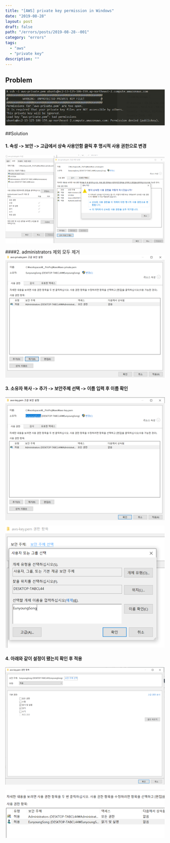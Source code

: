 ```yaml
---
title: "[AWS] private key permission in Windows"
date: "2019-08-28"
layout: post
draft: false
path: "/errors/posts/2019-08-28--001"
category: "errors"
tags:
  - "aws"
  - "private key"
description: ""
---
```


## Problem
![](001-01.PNG)


##Solution
#### 1. 속성 -> 보안 -> 고급에서 상속 사용안함 클릭 후 명시적 사용 권한으로 변경 
![](001-02.PNG)


####2. administrators 제외 모두 제거
![](001-03.PNG)


#### 3. 소유자 복사 -> 추가 -> 보안주체 선택 -> 이름 입력 후 이름 확인
![](001-04.PNG)

![](001-05.PNG)


#### 4. 아래와 같이 설정이 됐는지 확인 후 적용
![](001-06.PNG)

![](001-07.PNG)

  
